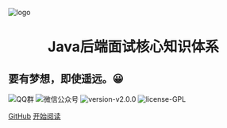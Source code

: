 ![logo](https://docsify.js.org/_media/icon.svg)

<h1 align="center">Java后端面试核心知识体系</h1>
<h2>要有梦想，即使遥远。😀</h2>

![QQ群](https://img.shields.io/badge/QQ%E7%BE%A4-660108379-yellowgreen.svg)
![微信公众号](https://img.shields.io/badge/微信公众号-码上Java-yellowgreen.svg)
![version-v2.0.0](https://img.shields.io/badge/version-v1.0.0-green.svg)
![license-GPL](https://img.shields.io/badge/license-GPL-blue.svg)


[GitHub](https://github.com/msJavaCoder/msJava)
[开始阅读](#🔥-微信公众号-：-码上java)

   

